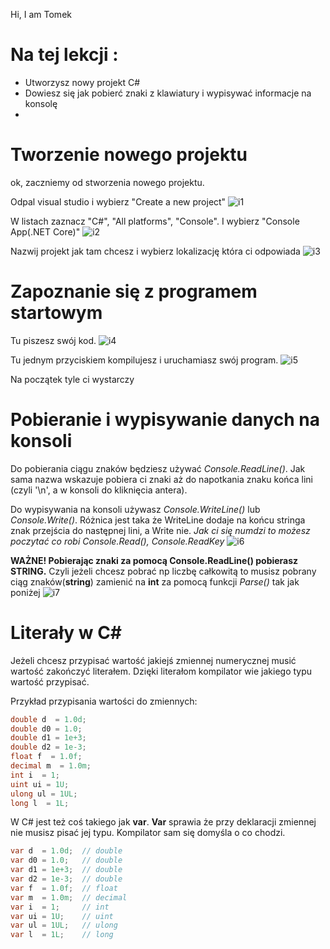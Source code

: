 Hi, I am Tomek

# Na tej lekcji :
* Utworzysz nowy projekt C#
* Dowiesz się jak pobierć znaki z klawiatury i wypisywać informacje na konsolę
* 

# Tworzenie nowego projektu
ok, zaczniemy od stworzenia nowego projektu.

Odpal visual studio i wybierz "Create a new project"
![i1](/Lekcja%202/asstes/i1.png)

W listach zaznacz "C#", "All platforms", "Console". I wybierz "Console App(.NET Core)"
![i2](/Lekcja%202/asstes/i2.png)

Nazwij projekt jak tam chcesz i wybierz lokalizację która ci odpowiada
![i3](/Lekcja%202/asstes/i3.png)

# Zapoznanie się z programem startowym

Tu piszesz swój kod.
![i4](/Lekcja%202/asstes/i4.png)

Tu jednym przyciskiem kompilujesz i uruchamiasz swój program.
![i5](/Lekcja%202/asstes/i5.png)

Na początek tyle ci wystarczy

# Pobieranie i wypisywanie danych na konsoli

Do pobierania ciągu znaków będziesz używać *Console.ReadLine()*.
Jak sama nazwa wskazuje pobiera ci znaki aż do napotkania znaku końca lini (czyli '\n', a w konsoli do kliknięcia antera).

Do wypisywania na konsoli używasz *Console.WriteLine()* lub *Console.Write()*.
Różnica jest taka że WriteLine dodaje na końcu stringa znak przejścia do następnej lini, a Write nie.
*Jak ci się numdzi to możesz poczytać co robi Console.Read(), Console.ReadKey*
![i6](/Lekcja%202/asstes/i6.png)

**WAŻNE! Pobierając znaki za pomocą Console.ReadLine() pobierasz STRING.**
Czyli jeżeli chcesz pobrać np liczbę całkowitą to musisz pobrany ciąg znaków(**string**) zamienić na **int** za pomocą funkcji *Parse()* tak jak poniżej
![i7](/Lekcja%202/asstes/i7.png)

# Literały w C#
Jeżeli chcesz przypisać wartość jakiejś zmiennej numerycznej musić wartość zakończyć literałem.
Dzięki literałom kompilator wie jakiego typu wartość przypisać.

Przykład przypisania wartości do zmiennych:
```C#
double d  = 1.0d;
double d0 = 1.0; 
double d1 = 1e+3;
double d2 = 1e-3;
float f  = 1.0f;
decimal m  = 1.0m;
int i  = 1;
uint ui = 1U;
ulong ul = 1UL;
long l  = 1L;
```
W C# jest też coś takiego jak **var**. **Var** sprawia że przy deklaracji zmiennej nie musisz pisać jej typu. Kompilator sam się domyśla o co chodzi.
```C#
var d  = 1.0d;  // double
var d0 = 1.0;   // double
var d1 = 1e+3;  // double
var d2 = 1e-3;  // double
var f  = 1.0f;  // float
var m  = 1.0m;  // decimal
var i  = 1;     // int
var ui = 1U;    // uint
var ul = 1UL;   // ulong
var l  = 1L;    // long
```
